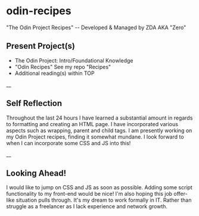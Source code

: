 # odin-recipes

"The Odin Project Recipes" -- Developed & Managed by ZDA AKA "Zero"

## Present Project(s)

- The Odin Project: Intro/Foundational Knowledge
- "Odin Recipes" See my repo "Recipes"
- Additional reading(s) within TOP

__

## Self Reflection

Throughout the last 24 hours I have learned a substantial amount in regards to formatting and creating an HTML page.
I have incorporated various aspects such as wrapping,
parent and child tags.
I am presently working on my Odin Project recipes, finding it somewhat mundane.
I look forward to when I can incorporate some CSS and JS into this!

__

## Looking Ahead!

I would like to jump on CSS and JS as soon as possible. Adding some script functionality to my front-end would be nice!
I'm also hoping this job offer-like situation pulls through. It's my dream to work formally in IT. Rather than struggle as a freelancer as I lack experience and network growth. 
